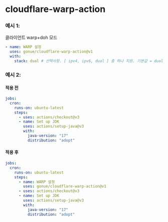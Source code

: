 # cloudflare-warp-action

### 예시 1:

클라이언트 warp+doh 모드

```yaml
- name: WARP 설정
  uses: gonue/cloudflare-warp-action@v1
  with:
    stack: dual # 선택사항. [ ipv4, ipv6, dual ] 중 하나 지원. 기본값 = dual
```

### 예시 2:

#### 적용 전

```yaml
jobs:
  cron:
    runs-on: ubuntu-latest
    steps:
      - uses: actions/checkout@v3
      - name: Set up JDK
        uses: actions/setup-java@v3
        with:
          java-version: "17"
          distribution: "adopt"
```

#### 적용 후

```yaml
jobs:
  cron:
    runs-on: ubuntu-latest
    steps:
      - name: WARP 설정
        uses: gonue/cloudflare-warp-action@v1
      - uses: actions/checkout@v3
      - name: Set up JDK
        uses: actions/setup-java@v3
        with:
          java-version: "17"
          distribution: "adopt"
```
